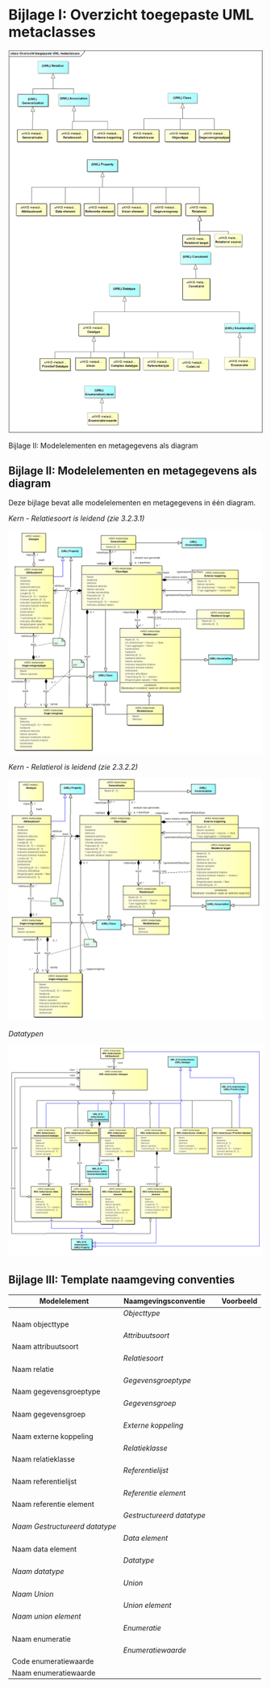 Bijlage I: Overzicht toegepaste UML metaclasses
===============================================

![C:\\Users\\bergelx\\AppData\\Local\\Microsoft\\Windows\\Temporary Internet Files\\Content.Word\\201070420 Overzicht toegepaste UML metaclasses.png](media/2ef8c839d9dbdac594f923dbc66d068b.png)

Bijlage II: Modelelementen en metagegevens als diagram 
## Bijlage II: Modelelementen en metagegevens als diagram 

Deze bijlage bevat alle modelelementen en metagegevens in één diagram.

*Kern - Relatiesoort is leidend (zie 3.2.3.1)*

![C:\\Users\\bergelx\\AppData\\Local\\Microsoft\\Windows\\Temporary Internet Files\\Content.Word\\Kern met metagegevens - alt 1.wmf](media/d93314fd61584ec59aa8983cb88d2a69.png)

*Kern - Relatierol is leidend (zie 2.3.2.2)*

![C:\\Users\\bergelx\\AppData\\Local\\Microsoft\\Windows\\Temporary Internet Files\\Content.Word\\Kern met metagegevens - alt 2.wmf](media/2176b050528f4fadc36e326703735c89.png)

*Datatypen*

![C:\\Users\\bergelx\\AppData\\Local\\Microsoft\\Windows\\Temporary Internet Files\\Content.Word\\Datatypen met metagegevens.wmf](media/fe8b4493a75c1afdefafdb03efe573b7.png)

## Bijlage III: Template naamgeving conventies

| **Modelelement**               | **Naamgevingsconventie**  |&nbsp;| **Voorbeeld** |
|--------------------------------|---------------------------|------|---------------|
| &nbsp;                         | *Objecttype*              |&nbsp;|               |
| Naam objecttype                | &nbsp;                    |&nbsp;|               |
| &nbsp;                         | *Attribuutsoort*          |&nbsp;|               |
| Naam attribuutsoort            | &nbsp;                    |&nbsp;|               |
| &nbsp;                         | *Relatiesoort*            |&nbsp;|               |
| Naam relatie                   | &nbsp;                    |&nbsp;|               |
| &nbsp;                         | *Gegevensgroeptype*       |&nbsp;|               |
| Naam gegevensgroeptype         | &nbsp;                    |&nbsp;|               |
| &nbsp;                         | *Gegevensgroep*           |&nbsp;|               |
| Naam gegevensgroep             | &nbsp;                    |&nbsp;|               |
| &nbsp;                         | *Externe koppeling*       |&nbsp;|               |
| Naam externe koppeling         | &nbsp;                    |&nbsp;|               |
| &nbsp;                         | *Relatieklasse*           |&nbsp;|               |
| Naam relatieklasse             | &nbsp;                    |&nbsp;|               |
| &nbsp;                         | *Referentielijst*         |&nbsp;|               |
| Naam referentielijst           | &nbsp;                    |&nbsp;|               |
| &nbsp;                         | *Referentie elemen*t      |&nbsp;|               |
| Naam referentie element        | &nbsp;                    |&nbsp;|               |
| &nbsp;                         | *Gestructureerd datatype* |&nbsp;|               |
| *Naam Gestructureerd datatype* | &nbsp;                    |&nbsp;|               |
| &nbsp;                         | *Data element*            |&nbsp;|               |
| Naam data element              | &nbsp;                    |&nbsp;|               |
| &nbsp;                         | *Datatype*                |&nbsp;|               |
| *Naam datatype*                | &nbsp;                    |&nbsp;|               |
| &nbsp;                         | *Union*                   |&nbsp;|               |
| *Naam Union*                   | &nbsp;                    |&nbsp;|               |
| &nbsp;                         | *Union element*           |&nbsp;|               |
| *Naam union element*           | &nbsp;                    |&nbsp;|               |
| &nbsp;                         | *Enumeratie*              |&nbsp;|               |
| Naam enumeratie                | &nbsp;                    |&nbsp;|               |
| &nbsp;                         | *Enumeratiewaarde*        |&nbsp;|               |
| Code enumeratiewaarde          | &nbsp;                    |&nbsp;|               |
| Naam enumeratiewaarde          | &nbsp;                    |&nbsp;|               |